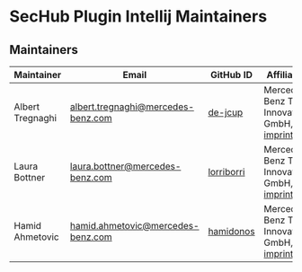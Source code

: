 <!-- SPDX-License-Identifier: MIT --->
# SecHub Plugin Intellij Maintainers

## Maintainers

| Maintainer       | Email                                | GitHub ID                                     | Affiliation                                                                                       | Joined     |
|------------------|--------------------------------------|-----------------------------------------------| ------------------------------------------------------------------------------------------------- |------------|
| Albert Tregnaghi | <albert.tregnaghi@mercedes-benz.com> | [de-jcup](https://github.com/de-jcup)         | Mercedes-Benz Tech Innovation GmbH, [imprint](https://github.com/mercedes-benz/foss/blob/master/PROVIDER_INFORMATION.md) | 2019-01-01 |
| Laura Bottner    | <laura.bottner@mercedes-benz.com>    | [lorriborri](https://github.com/lorriborri)   | Mercedes-Benz Tech Innovation GmbH, [imprint](https://github.com/mercedes-benz/foss/blob/master/PROVIDER_INFORMATION.md) | 2023-09-06 |
| Hamid Ahmetovic  | <hamid.ahmetovic@mercedes-benz.com>  | [hamidonos](https://github.com/hamidonos)     | Mercedes-Benz Tech Innovation GmbH, [imprint](https://github.com/mercedes-benz/foss/blob/master/PROVIDER_INFORMATION.md) | 2024-06-06 |

